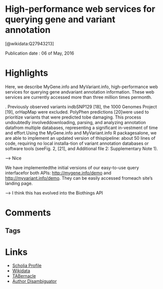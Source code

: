
High-performance web services for querying gene and variant annotation
======================================================================
  
  [@wikidata:Q27943213]  
  
Publication date : 06 of May, 2016  

# Highlights

Here, we describe MyGene.info and MyVariant.info, high-performance web services for querying gene andvariant annotation information. These web services are currently accessed more than three million times permonth.

. Previously observed variants indbSNP129 [18], the 1000 Genomes Project [19], orHapMap were  excluded. PolyPhen  predictions [20]were used to prioritize variants that were predicted tobe  damaging.  This  process  undoubtedly  involveddownloading, parsing, and analyzing annotation datafrom multiple databases, representing a significant in-vestment of time and effort.Using the MyGene.info and MyVariant.info R packagesalone, we are able to implement an updated version of thispipeline: about 50 lines of code, requiring no local installa-tion of variant annotation databases or software tools (seeFig. 2, [21], and Additional file 2: Supplementary Note 1).

--> Nice
 
 We have implementedthe initial versions of our easy-to-use query interfacefor both APIs: http://mygene.info/demo and http://myvariant.info/demo. They can be easily accessed fromeach site’s landing page.

 --> I think this has evolved into the Biothings API

# Comments

## Tags

# Links
  
 * [Scholia Profile](https://scholia.toolforge.org/work/Q27943213)  
 * [Wikidata](https://www.wikidata.org/wiki/Q27943213)  
 * [TABernacle](https://tabernacle.toolforge.org/?#/tab/manual/Q27943213/P921%3BP4510)  
 * [Author Disambiguator](https://author-disambiguator.toolforge.org/work_item_oauth.php?id=Q27943213&batch_id=&match=1&author_list_id=&doit=Get+author+links+for+work)  
